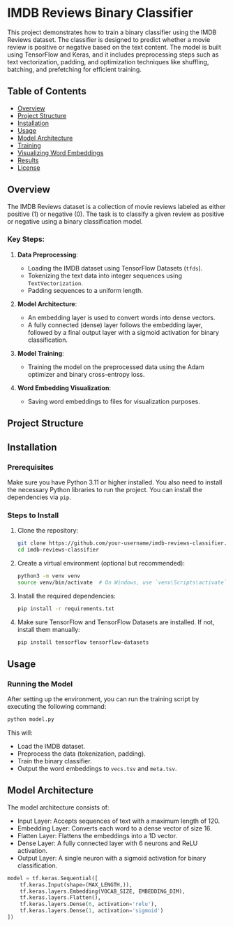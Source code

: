 # IMDB Reviews Binary Classifier

This project demonstrates how to train a binary classifier using the IMDB Reviews dataset. The classifier is designed to predict whether a movie review is positive or negative based on the text content. The model is built using TensorFlow and Keras, and it includes preprocessing steps such as text vectorization, padding, and optimization techniques like shuffling, batching, and prefetching for efficient training.

## Table of Contents
- [Overview](#overview)
- [Project Structure](#project-structure)
- [Installation](#installation)
- [Usage](#usage)
- [Model Architecture](#model-architecture)
- [Training](#training)
- [Visualizing Word Embeddings](#visualizing-word-embeddings)
- [Results](#results)
- [License](#license)

## Overview

The IMDB Reviews dataset is a collection of movie reviews labeled as either positive (1) or negative (0). The task is to classify a given review as positive or negative using a binary classification model.

### Key Steps:
1. **Data Preprocessing**:
    - Loading the IMDB dataset using TensorFlow Datasets (`tfds`).
    - Tokenizing the text data into integer sequences using `TextVectorization`.
    - Padding sequences to a uniform length.
  
2. **Model Architecture**:
    - An embedding layer is used to convert words into dense vectors.
    - A fully connected (dense) layer follows the embedding layer, followed by a final output layer with a sigmoid activation for binary classification.

3. **Model Training**:
    - Training the model on the preprocessed data using the Adam optimizer and binary cross-entropy loss.

4. **Word Embedding Visualization**:
    - Saving word embeddings to files for visualization purposes.

## Project Structure


## Installation

### Prerequisites
Make sure you have Python 3.11 or higher installed. You also need to install the necessary Python libraries to run the project. You can install the dependencies via `pip`.

### Steps to Install
1. Clone the repository:
    ```bash
    git clone https://github.com/your-username/imdb-reviews-classifier.git
    cd imdb-reviews-classifier
    ```

2. Create a virtual environment (optional but recommended):
    ```bash
    python3 -m venv venv
    source venv/bin/activate  # On Windows, use `venv\Scripts\activate`
    ```

3. Install the required dependencies:
    ```bash
    pip install -r requirements.txt
    ```

4. Make sure TensorFlow and TensorFlow Datasets are installed. If not, install them manually:
    ```bash
    pip install tensorflow tensorflow-datasets
    ```

## Usage

### Running the Model
After setting up the environment, you can run the training script by executing the following command:

```bash
python model.py
```
This will:

- Load the IMDB dataset.
- Preprocess the data (tokenization, padding).
- Train the binary classifier.
- Output the word embeddings to `vecs.tsv` and `meta.tsv`.

## Model Architecture
The model architecture consists of:

- Input Layer: Accepts sequences of text with a maximum length of 120.
- Embedding Layer: Converts each word to a dense vector of size 16.
- Flatten Layer: Flattens the embeddings into a 1D vector.
- Dense Layer: A fully connected layer with 6 neurons and ReLU activation.
- Output Layer: A single neuron with a sigmoid activation for binary classification.

```python
model = tf.keras.Sequential([
    tf.keras.Input(shape=(MAX_LENGTH,)),
    tf.keras.layers.Embedding(VOCAB_SIZE, EMBEDDING_DIM),
    tf.keras.layers.Flatten(),
    tf.keras.layers.Dense(6, activation='relu'),
    tf.keras.layers.Dense(1, activation='sigmoid')
])
```
